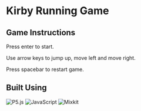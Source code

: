 # Kirby Running Game

## Game Instructions 
Press enter to start.

Use arrow keys to jump up, move left and move right.

Press spacebar to restart game.

## Built Using

![P5.js](https://img.shields.io/badge/p5.js-ED225D?style=for-the-badge)
![JavaScript](https://img.shields.io/badge/JAVASCRIPT-F7DF1E?style=for-the-badge&logo=javascript&logoColor=black)
![Mixkit](https://img.shields.io/badge/MIXKIT-black?style=for-the-badge)






 
